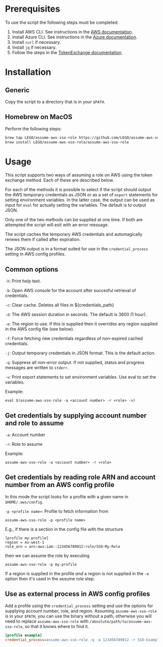 # Prerequisites

To use the script the following steps must be completed:

1. Install AWS CLI. See instructions in the [AWS documentation](https://docs.aws.amazon.com/cli/latest/userguide/getting-started-install.html).
2. Install Azure CLI. See instructions in the [Azure documentation](https://learn.microsoft.com/en-us/cli/azure/install-azure-cli).
3. Install `curl` if necessary.
4. Install `jq` if necessary.
5. Follow the steps in the [TokenExchange documentation](https://github.com/LEGO/IAM-CommonTools-OIDC2SAML-TokenExchange/tree/main/Examples).

# Installation

## Generic

Copy the script to a directory that is in your `$PATH`.

## Homebrew on MacOS

Perform the following steps:

```bash
brew tap LEGO/assume-aws-sso-role https://github.com/LEGO/assume-aws-sso-role
brew install LEGO/assume-aws-sso-role/assume-aws-sso-role
```

# Usage

This script supports two ways of assuming a role on AWS using the token exchange method.
Each of these are described below.

For each of the methods it is possible to select if the script should output the AWS
temporary credentials as JSON or as a set of `export` statements for setting environment
variables. In the latter case, the output can be used as input for `eval` for actually
setting the variables. The default is to output JSON.

Only one of the two methods can be supplied at one time. If both are attempted the script
will exit with an error message.

The script caches the temporary AWS credentials and automagically renews them if called
after expiration.

The JSON output is in a format suited for use in the `credential_process` setting in AWS
config profiles.

## Common options

`-h`: Print help text.

`-b`: Open AWS console for the account after succesful retrieval of credentials.

`-c`: Clear cache. Deletes all files in ${credentials_path}

`-d`: The AWS session duration in seconds. The default is 3600 (1 hour).

`-e`: The region to use. If this is supplied then it overrides any region supplied in the
AWS config file (see below).

`-f`: Force fetching new credentials regardless of non-expired cached credentials.

`-j`: Output temporary credentials in JSON format. This is the default action.

`-q`: Suppress all non-error output. If not supplied, status and progress messages are
written to `stderr`.

`-v`: Print export statements to set environment variables. Use eval to set the variables.

Example:
```shell
eval $(assume-aws-sso-role -a <account number> -r <role> -v)
```

## Get credentials by supplying account number and role to assume

`-a`: Account number

`-r`: Role to assume

Example:
```shell
assume-aws-sso-role -a <account number> -r <role>
```


## Get credentials by reading role ARN and account number from an AWS config profile

In this mode the script looks for a profile with a given name in `$HOME/.aws/config`.

`-p <profile name>`: Profile to fetch information from

```shell
assume-aws-sso-role -p <profile name>
```

E.g., if there is a section in the config file with the structure
```
[profile my-profile]
region = eu-west-1
role_arn = arn:aws:iam::123456789012:role/SSO-My-Role
```

then we can assume the role by executing
```shell
assume-aws-sso-role -p my-profile
```

If a region is supplied in the profile _and_ a region is not supplied in the `-e` option
then it's used in the assume role step.


## Use as external process in AWS config profiles

Add a profile using the `credential_process` setting and use the options for supplying
account number, role, and region. Assuming `assume-aws-sso-role` is in your `$PATH`, you can use the binary without a path,
otherwise you will need to replace `assume-aws-sso-role` with `/absolute/path/to/assume-aws-sso-role`, so that it knows where to find it.

```ini
[profile example]
credential_process=assume-aws-sso-role -q -a 123456789012 -r SSO-Example -e eu-west-1
```
